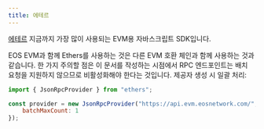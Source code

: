 ```yaml
---
title: 에테르
---
```




[에테르](https://github.com/ethers-io/ethers.js) 지금까지 가장 많이 사용되는 EVM용 자바스크립트 SDK입니다.

EOS EVM과 함께 Ethers를 사용하는 것은 다른 EVM 호환 체인과 함께 사용하는 것과 같습니다.
한 가지 주의할 점은 이 문서를 작성하는 시점에서 RPC 엔드포인트는 배치 요청을 지원하지 않으므로 비활성화해야 한다는 것입니다.
제공자 생성 시 일괄 처리:

```javascript
import { JsonRpcProvider } from "ethers";

const provider = new JsonRpcProvider("https://api.evm.eosnetwork.com/", undefined, {
    batchMaxCount: 1
});
```
